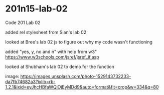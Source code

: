 # 201n15-lab-02
Code 201 Lab 02

added rel stylesheet from Sian's lab 02

looked at Bree's lab 02 js to figure out why my code wasn't functioning

added "yes, y, no and n" with help from w3" https://www.w3schools.com/jsref/jsref_if.asp

looked at Shubham's lab  02 to demo for the function

image: https://images.unsplash.com/photo-1529143732233-da7fb74682a3?ixlib=rb-1.2.1&ixid=eyJhcHBfaWQiOjEyMDd9&auto=format&fit=crop&w=334&q=80